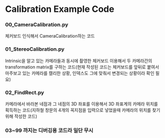 # Calibration Example Code

### 00_CameraCalibration.py
체커보드 인식해서 CameraCalibration하는 코드

### 01_StereoCalibration.py
Intrinsic을 알고 있는 카메라들과 동시에 촬영한 체커보드 이용해서 두 카메라간의 transformation matrix를 구하는 코드(현재 작성된 코드는 체커보드를 앞뒤로 붙여서 마주보고 있는 카메라를 캘리한 상황, 인덱스도 그에 맞춰서 변경되는 상황이라 확인 필요)

### 02_FindRect.py
카메라에서 바라본 네점과 그 네점의 3D 좌표를 이용해서 3D 좌표계의 카메라 위치를 획득하는 코드(지하철 창문의 4개의 꼭지점을 입력으로 넣었을때 카메라의 위치를 찾기위해 작성한 코드)

### 03~99 까지는 디버깅용 코드라 일단 무시
